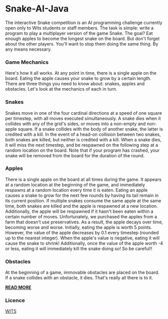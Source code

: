 # Snake-AI-Java

The interactive Snake competition is an AI programming challenge currently open only to Wits students or staff members. The task is simple: write a program to play a multiplayer version of the game Snake. The goal? Eat enough apples to become the longest snake on the board. But don't forget about the other players. You'll want to stop them doing the same thing. By any means necessary.


### Game Mechanics
Here's how it all works. At any point in time, there is a single apple on the board. Eating the apple causes your snake to grow by a certain length. There are three things you need to know about: snakes, apples and obstacles. Let's look at the mechanics of each in turn.

### Snakes
Snakes move in one of the four cardinal directions at a speed of one square per timestep, with all moves executed simultaneously. A snake dies when it collides with any of the grid's sides, or moves into a non-empty and non-apple square. If a snake collides with the body of another snake, the latter is credited with a kill. In the event of a head-on collision between two snakes, both snakes are killed, but neither is credited with a kill. When a snake dies, it will miss the next timestep, and be respawned on the following step at a random location on the board. Note that if your program has crashed, your snake will be removed from the board for the duration of the round.

### Apples
There is a single apple on the board at all times during the game. It appears at a random location at the beginning of the game, and immediately respawns at a random location every time it is eaten. Eating an apple causes a snake to grow for the next few rounds by having its tail remain in its current position. If multiple snakes consume the same apple at the same time, both snakes are killed and the apple is respawned at a new location. Additionally, the apple will be respawned if it hasn't been eaten within a certain number of moves. Unfortunately, we purchased the apples from a farm that doesn't use preservatives. As a result, the apple decays over time, becoming worse and worse. Initially, eating the apple is worth 5 points. However, the value of the apple decreases by 0.1 every timestep (rounded up to the nearest integer). When the apple's value is negative, eating it will cause the snake to shrink! Additionally, once the value of the apple worth -4 or less, eating it will immediately kill the snake doing so! So be careful!!

### Obstacles
At the beginning of a game, immovable obstacles are placed on the board. If a snake collides with an obstacle, it dies. That's really all there is to it.

**[READ MORE](https://snake.wits.ai/docs)**

### Licence
[WITS](https://snake.wits.ai/docs)
